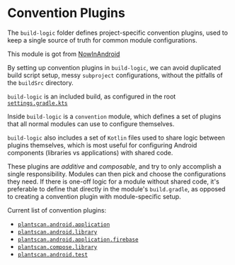 # Convention Plugins

The `build-logic` folder defines project-specific convention plugins, used to keep a single
source of truth for common module configurations.

This module is got
from [NowInAndroid](https://github.com/android/nowinandroid/tree/main/build-logic)

By setting up convention plugins in `build-logic`, we can avoid duplicated build script setup,
messy `subproject` configurations, without the pitfalls of the `buildSrc` directory.

`build-logic` is an included build, as configured in the root
[`settings.gradle.kts`](../settings.gradle.kts)

Inside `build-logic` is a `convention` module, which defines a set of plugins that all normal
modules can use to configure themselves.

`build-logic` also includes a set of `Kotlin` files used to share logic between plugins themselves,
which is most useful for configuring Android components (libraries vs applications) with shared
code.

These plugins are *additive* and *composable*, and try to only accomplish a single responsibility.
Modules can then pick and choose the configurations they need.
If there is one-off logic for a module without shared code, it's preferable to define that directly
in the module's `build.gradle`, as opposed to creating a convention plugin with module-specific
setup.

Current list of convention plugins:

- [`plantscan.android.application`](convention/src/main/kotlin/AndroidApplicationConventionPlugin.kt)
- [`plantscan.android.library`](convention/src/main/kotlin/AndroidLibraryConventionPlugin.kt)
- [`plantscan.android.application.firebase`](convention/src/main/kotlin/AndroidApplicationFirebaseConventionPlugin.kt)
- [`plantscan.compose.library`](convention/src/main/kotlin/ComposeConventionPlugin.kt)
- [`plantscan.android.test`](convention/src/main/kotlin/AndroidTestConventionPlugin.kt)